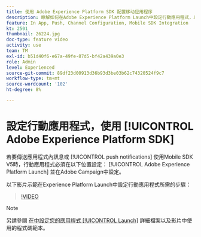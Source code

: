 ```yaml
---
title: 使用 Adobe Experience Platform SDK 配置移动应用程序
description: 瞭解如何在Adobe Experience Platform Launch中設定行動應用程式，以及如何在Adobe Campaign中進行設定。
feature: In App, Push, Channel Configuration, Mobile SDK Integration
kt: 2501
thumbnail: 26224.jpg
doc-type: feature video
activity: use
team: TM
exl-id: b51d40f6-e67a-49fe-87d5-bf42a439a0e3
role: Admin
level: Experienced
source-git-commit: 89df23d00913d36b93d3be03b62c74320524f9c7
workflow-type: tm+mt
source-wordcount: '102'
ht-degree: 8%

---
```



# 設定行動應用程式，使用 [!UICONTROL Adobe Experience Platform SDK]

若要傳送應用程式內訊息或 [!UICONTROL push notifications] 使用Mobile SDK V5時，行動應用程式必須在以下位置設定： [!UICONTROL Adobe Experience Platform Launch] 並在Adobe Campaign中設定。

以下影片示範在Experience Platform Launch中設定行動應用程式所需的步驟：

>[!VIDEO](https://video.tv.adobe.com/v/26224?quality=12&learn=on)

>[!NOTE]
>
>另請參閱 [在中設定您的應用程式 [!UICONTROL Launch]](https://experienceleague.adobe.com/docs/campaign-standard/using/administrating/configuring-channels/configuring-a-mobile-application.html?lang=en) 詳細檔案以及影片中使用的程式碼範本。
